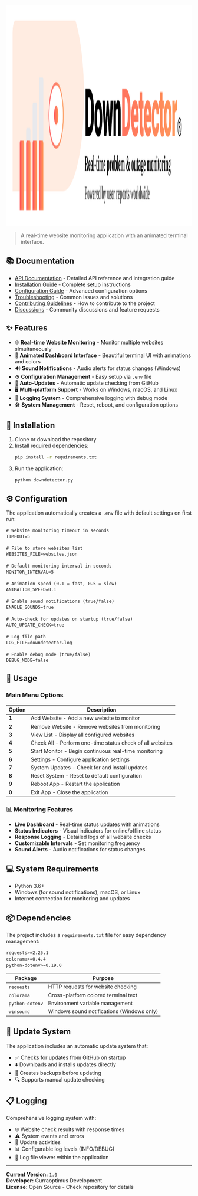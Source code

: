 <p align="center">
   <img src="https://github.com/gurraoptimus/downdetector/blob/main/assets/downdetector-logo.svg" alt="Down Detector Logo" width="600" height="600">
</p>

> A real-time website monitoring application with an animated terminal interface.

## 📚 Documentation

- [API Documentation](docs/API-Reference.md) - Detailed API reference and integration guide
- [Installation Guide](docs/INSTALLATION.md) - Complete setup instructions
- [Configuration Guide](docs/CONFIGURATION.md) - Advanced configuration options
- [Troubleshooting](docs/TROUBLESHOOTING.md) - Common issues and solutions
- [Contributing Guidelines](docs/CONTRIBUTING.md) - How to contribute to the project
- [Discussions](DISCUSSIONS.md) - Community discussions and feature requests

## ✨ Features

- 🌐 **Real-time Website Monitoring** - Monitor multiple websites simultaneously
- 🎨 **Animated Dashboard Interface** - Beautiful terminal UI with animations and colors
- 🔊 **Sound Notifications** - Audio alerts for status changes (Windows)
- ⚙️ **Configuration Management** - Easy setup via `.env` file
- 🔄 **Auto-Updates** - Automatic update checking from GitHub
- 🖥️ **Multi-platform Support** - Works on Windows, macOS, and Linux
- 📝 **Logging System** - Comprehensive logging with debug mode
- 🛠️ **System Management** - Reset, reboot, and configuration options

## 🚀 Installation

1. Clone or download the repository
2. Install required dependencies:
   ```bash
   pip install -r requirements.txt
   ```
3. Run the application:
   ```bash
   python downdetector.py
   ```

## ⚙️ Configuration

The application automatically creates a `.env` file with default settings on first run:

```env
# Website monitoring timeout in seconds
TIMEOUT=5

# File to store websites list
WEBSITES_FILE=websites.json

# Default monitoring interval in seconds
MONITOR_INTERVAL=5

# Animation speed (0.1 = fast, 0.5 = slow)
ANIMATION_SPEED=0.1

# Enable sound notifications (true/false)
ENABLE_SOUNDS=true

# Auto-check for updates on startup (true/false)
AUTO_UPDATE_CHECK=true

# Log file path
LOG_FILE=downdetector.log

# Enable debug mode (true/false)
DEBUG_MODE=false
```

## 📖 Usage

### Main Menu Options

| Option | Description |
|--------|-------------|
| **1** | Add Website - Add a new website to monitor |
| **2** | Remove Website - Remove websites from monitoring |
| **3** | View List - Display all configured websites |
| **4** | Check All - Perform one-time status check of all websites |
| **5** | Start Monitor - Begin continuous real-time monitoring |
| **6** | Settings - Configure application settings |
| **7** | System Updates - Check for and install updates |
| **8** | Reset System - Reset to default configuration |
| **9** | Reboot App - Restart the application |
| **0** | Exit App - Close the application |

### 📊 Monitoring Features

- **Live Dashboard** - Real-time status updates with animations
- **Status Indicators** - Visual indicators for online/offline status
- **Response Logging** - Detailed logs of all website checks
- **Customizable Intervals** - Set monitoring frequency
- **Sound Alerts** - Audio notifications for status changes

## 💻 System Requirements

- Python 3.6+
- Windows (for sound notifications), macOS, or Linux
- Internet connection for monitoring and updates

## 📦 Dependencies

The project includes a `requirements.txt` file for easy dependency management:

```txt
requests>=2.25.1
colorama>=0.4.4
python-dotenv>=0.19.0
```

| Package | Purpose |
|---------|---------|
| `requests` | HTTP requests for website checking |
| `colorama` | Cross-platform colored terminal text |
| `python-dotenv` | Environment variable management |
| `winsound` | Windows sound notifications (Windows only) |

## 🔄 Update System

The application includes an automatic update system that:
- ✅ Checks for updates from GitHub on startup
- ⬇️ Downloads and installs updates directly
- 💾 Creates backups before updating
- 🔍 Supports manual update checking

## 📋 Logging

Comprehensive logging system with:
- 🌐 Website check results with response times
- ⚠️ System events and errors
- 🔄 Update activities
- 📊 Configurable log levels (INFO/DEBUG)
- 📖 Log file viewer within the application

---

**Current Version:** `1.0`  
**Developer:** Gurraoptimus Development  
**License:** Open Source - Check repository for details